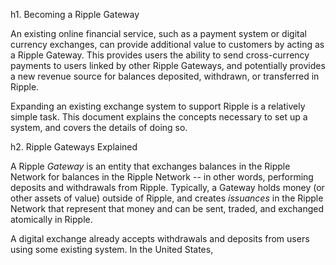 h1. Becoming a Ripple Gateway

An existing online financial service, such as a payment system or digital currency exchanges, can provide additional value to customers by acting as a Ripple Gateway. This provides users the ability to send cross-currency payments to users linked by other Ripple Gateways, and potentially provides a new revenue source for balances deposited, withdrawn, or transferred in Ripple.

Expanding an existing exchange system to support Ripple is a relatively simple task. This document explains the concepts necessary to set up a system, and covers the details of doing so.

h2. Ripple Gateways Explained

A Ripple _*Gateway*_ is an entity that exchanges balances in the Ripple Network for balances in the Ripple Network -- in other words, performing deposits and withdrawals from Ripple. Typically, a Gateway holds money (or other assets of value) outside of Ripple, and creates _*issuances*_ in the Ripple Network that represent that money and can be sent, traded, and exchanged atomically in Ripple.

<!-- diagram needed -->

A digital exchange already accepts withdrawals and deposits from users using some existing system. In the United States, 
